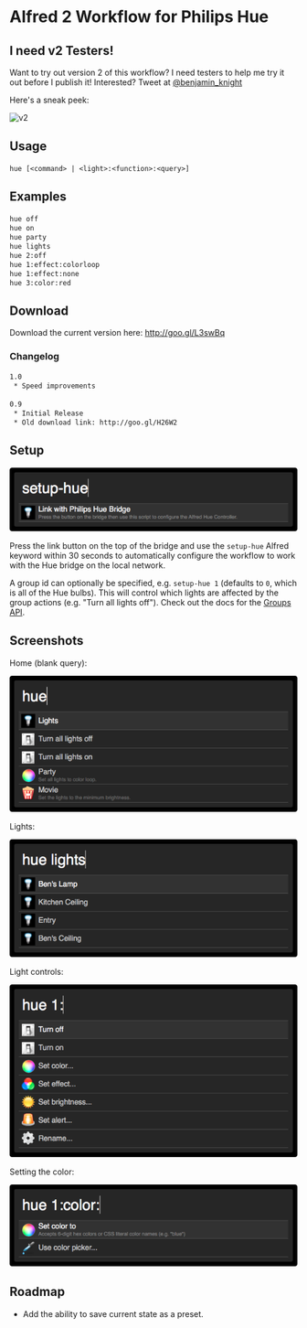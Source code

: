 # Alfred 2 Workflow for Philips Hue

## I need v2 Testers!

Want to try out version 2 of this workflow?  I need testers to help me try it out before I publish it!  Interested?  Tweet at [@benjamin_knight](https://twitter.com/benjamin_knight)

Here's a sneak peek:

![v2](http://cl.ly/image/0R2p2H0z2443/Screen%20Shot%202014-03-04%20at%209.32.11%20PM.png)

## Usage

	hue [<command> | <light>:<function>:<query>]

## Examples

	hue off
	hue on
	hue party
	hue lights
	hue 2:off
	hue 1:effect:colorloop
	hue 1:effect:none
	hue 3:color:red

## Download

Download the current version here: http://goo.gl/L3swBq

### Changelog

	1.0
	 * Speed improvements
	
	0.9
	 * Initial Release
	 * Old download link: http://goo.gl/H26W2
 
## Setup

![Setup](/screenshots/setup.png)

Press the link button on the top of the bridge and use the `setup-hue` Alfred keyword within 30 seconds to automatically configure the workflow to work with the Hue bridge on the local network.

A group id can optionally be specified, e.g. `setup-hue 1` (defaults to `0`, which is all of the Hue bulbs).  This will control which lights are affected by the group actions (e.g. "Turn all lights off").  Check out the docs for the [Groups API](http://developers.meethue.com/2_groupsapi.html).

## Screenshots

Home (blank query):

![Home](/screenshots/home.png)

Lights:

![Lights](/screenshots/lights.png)

Light controls:

![Control](/screenshots/control.png)

Setting the color:

![Color](/screenshots/color.png)

## Roadmap

* Add the ability to save current state as a preset.
